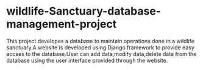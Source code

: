# wildlife-Sanctuary-database-management-project
This project developes a database to maintain operations done in a wildlife sanctuary.A website is developed using Django framework to 
provide easy accses to the database.User can add data,modify data,delete data from the database using the user interface provided through
the website.
